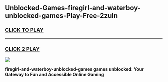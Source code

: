 
## Unblocked-Games-firegirl-and-waterboy-unblocked-games-Play-Free-2zuln
<h3>
<a href="https://premium76.site?title=firegirl-and-waterboy-unblocked-games&ref=20A">CLICK TO PLAY</a></h3>
<hr>

<h3>
<a href="https://premium76.site?title=firegirl-and-waterboy-unblocked-games&ref=20A">CLICK 2 PLAY</a>
  
</h3>

<a href="https://premium76.site?title=firegirl-and-waterboy-unblocked-games&ref=20A"><img src="https://clearcache.store/games.png"></a>


**firegirl-and-waterboy-unblocked-games games unblocked: Your Gateway to Fun and Accessible Online Gaming**
